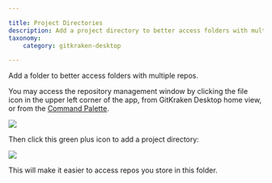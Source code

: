 ```yaml
---

title: Project Directories
description: Add a project directory to better access folders with multiple repos.
taxonomy:
    category: gitkraken-desktop

---
```


 Add a folder to better access folders with multiple repos.

 You may access the repository management window by clicking the file icon in the upper left corner of the app, from GitKraken Desktop home view, or from the [Command Palette](/start-here/command-palette).
 
 <img src="/wp-content/uploads/open.png" srcset="/wp-content/uploads/open@2x.png" class="img-bordered img-responsive center">

 Then click this green plus icon to add a project directory:

<img src="/wp-content/uploads/project-groups.png" srcset="/wp-content/uploads/project-groups@2x.png" class="img-bordered img-responsive center">

This will make it easier to access repos you store in this folder.
